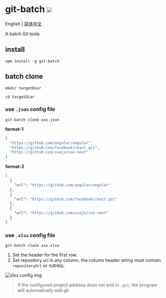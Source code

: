 # git-batch ![](https://img.shields.io/npm/v/git-batch.svg?logo=npm&logoColor=fff&label=NPM+package&color=limegreen)

English | [简体中文](./doc/cndoc.md)

A batch Git tools

## install

```shell
npm install -g git-batch
```

## batch clone

```shell
mkdir targetDiar

cd targetDiar
```


### use `.json` config file
```shell
git-batch clone xxx.json
```

**format-1**  

```json
[
  "https://github.com/angular/angular",
  "https://github.com/facebook/react.git",
  "https://github.com/vuejs/vue-next"
]
```

**format-2**  

```json
[
  {
    "url": "https://github.com/angular/angular"
  },
  {
    "url": "https://github.com/facebook/react.git"
  },
  {
    "url": "https://github.com/vuejs/vue-next"
  }
]
```

### use `.xlsx` config file
```shell
git-batch clone xxx.xlsx
```
1. Set the header for the first row.
2. Set repository url in any column, the column header string must contain `repositoryUrl` or `仓库地址`.

![xlsx config img](https://github.com/siegaii/git-batch/blob/main/doc/xlsxconfig.png?raw=true)

> If the configured project address does not end in `.git`, the program will automatically add.git